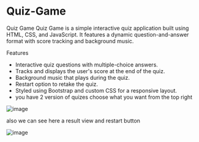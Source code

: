 # Quiz-Game
 Quiz Game
 Quiz Game is a simple interactive quiz application built using HTML, CSS, and JavaScript. It features a dynamic question-and-answer format with score tracking and background music.

Features
- Interactive quiz questions with multiple-choice answers.
- Tracks and displays the user's score at the end of the quiz.
- Background music that plays during the quiz.
- Restart option to retake the quiz.
- Styled using Bootstrap and custom CSS for a responsive layout.
- you have 2 version of quizes choose what you want from the top right

![image](https://github.com/user-attachments/assets/c3cf0d32-5c01-4df2-a777-9cf9b9e66ab3)


also we can see here a result view and restart button


![image](https://github.com/user-attachments/assets/6ff7d3dd-1e44-4aff-9d85-7c63bfdf19e5)


